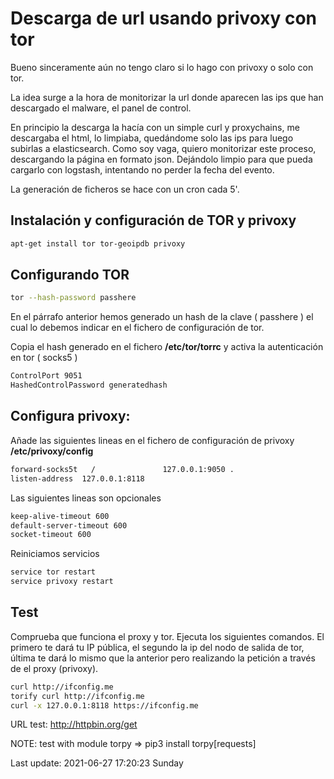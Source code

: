 # Descarga de url usando privoxy con tor
Bueno sinceramente aún no tengo claro si lo hago con privoxy o solo con tor.<p>
La idea surge a la hora de monitorizar la url donde aparecen las ips que han descargado el malware, el panel de control.<p>
En principio la descarga la hacía con un simple curl y proxychains, me descargaba el html, lo limpiaba, quedándome solo las ips para luego subirlas
a elasticsearch. Como soy vaga, quiero monitorizar este proceso, descargando la página en formato json. Dejándolo limpio para que pueda cargarlo
con logstash, intentando no perder la fecha del evento.<p>
La generación de ficheros se hace con un cron cada 5'.    

## Instalación y configuración de TOR y privoxy
```bash
apt-get install tor tor-geoipdb privoxy
```

## Configurando TOR
```bash
tor --hash-password passhere 
```
En el párrafo anterior hemos generado un hash de la clave ( passhere ) el cual lo debemos indicar en el fichero de configuración de tor.<p>
Copia el hash generado en el fichero **/etc/tor/torrc** y activa la autenticación en tor ( socks5 )
```bash
ControlPort 9051
HashedControlPassword generatedhash
```

## Configura privoxy:
Añade las siguientes lineas en el fichero de configuración de privoxy **/etc/privoxy/config**<p>
```bash
forward-socks5t   /               127.0.0.1:9050 .
listen-address  127.0.0.1:8118
``` 
Las siguientes lineas son opcionales<p>
```bash
keep-alive-timeout 600
default-server-timeout 600
socket-timeout 600
```
Reiniciamos servicios
```bash
service tor restart
service privoxy restart
```
## Test
Comprueba que funciona el proxy y tor. Ejecuta los siguientes comandos. El primero te dará tu IP pública, el segundo la
ip del nodo de salida de tor, última te dará lo mismo que la anterior pero realizando la petición a través de el proxy (privoxy).    
```bash
curl http://ifconfig.me 
torify curl http://ifconfig.me
curl -x 127.0.0.1:8118 https://ifconfig.me
```
<p>
    
URL test: http://httpbin.org/get <p>
NOTE: test with module torpy =>  pip3 install torpy[requests]<p>
Last update: 2021-06-27 17:20:23 Sunday

